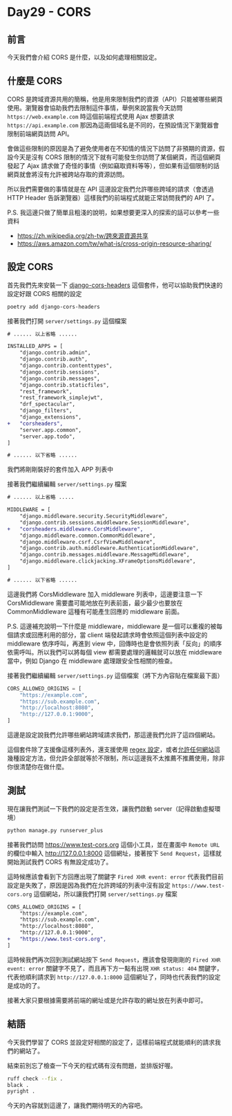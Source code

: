 # Day29 - CORS

## 前言

今天我們會介紹 CORS 是什麼，以及如何處理相關設定。

## 什麼是 CORS

CORS 是跨域資源共用的簡稱，他是用來限制我們的資源（API）只能被哪些網頁使用。瀏覽器會協助我們去限制這件事情，舉例來說當我今天訪問 `https://web.example.com` 時這個前端程式使用 Ajax 想要請求 `https://api.example.com` 那因為這兩個域名是不同的，在預設情況下瀏覽器會限制前端網頁訪問 API。

會做這些限制的原因是為了避免使用者在不知情的情況下訪問了非預期的資源，假設今天是沒有 CORS 限制的情況下就有可能發生你訪問了某個網頁，而這個網頁發起了 Ajax 請求做了奇怪的事情（例如竊取資料等等），但如果有這個限制的話網頁就會將沒有允許被跨站存取的資源訪問。

所以我們需要做的事情就是在 API 這邊設定我們允許哪些跨域的請求（會透過 HTTP Header 告訴瀏覽器）這樣我們的前端程式就能正常訪問我們的 API 了。

P.S. 我這邊只做了簡單且粗淺的說明，如果想要更深入的探索的話可以參考一些資料

- <https://zh.wikipedia.org/zh-tw/跨來源資源共享>
- <https://aws.amazon.com/tw/what-is/cross-origin-resource-sharing/>

## 設定 CORS

首先我們先來安裝一下 [django-cors-headers](https://github.com/adamchainz/django-cors-headers) 這個套件，他可以協助我們快速的設定好跟 CORS 相關的設定

```bash
poetry add django-cors-headers
```

接著我們打開 `server/settings.py` 這個檔案

```diff
# ...... 以上省略 ......

INSTALLED_APPS = [
    "django.contrib.admin",
    "django.contrib.auth",
    "django.contrib.contenttypes",
    "django.contrib.sessions",
    "django.contrib.messages",
    "django.contrib.staticfiles",
    "rest_framework",
    "rest_framework_simplejwt",
    "drf_spectacular",
    "django_filters",
    "django_extensions",
+   "corsheaders",
    "server.app.common",
    "server.app.todo",
]

# ...... 以下省略 ......
```

我們將剛剛裝好的套件加入 APP 列表中

接著我們繼續編輯 `server/settings.py` 檔案

```diff
# ...... 以上省略 .....

MIDDLEWARE = [
    "django.middleware.security.SecurityMiddleware",
    "django.contrib.sessions.middleware.SessionMiddleware",
+   "corsheaders.middleware.CorsMiddleware",
    "django.middleware.common.CommonMiddleware",
    "django.middleware.csrf.CsrfViewMiddleware",
    "django.contrib.auth.middleware.AuthenticationMiddleware",
    "django.contrib.messages.middleware.MessageMiddleware",
    "django.middleware.clickjacking.XFrameOptionsMiddleware",
]

# ...... 以下省略 ......
```

這邊我們將 CorsMiddleware 加入 middleware 列表中，這邊要注意一下 CorsMiddleware 需要盡可能地放在列表前面，最少最少也要放在 CommonMiddleware 這種有可能產生回應的 middleware 前面。

P.S. 這邊補充說明一下什麼是 middleware，middleware 是一個可以重複的被每個請求或回應利用的部分，當 client 端發起請求時會依照這個列表中設定的 middleware 依序呼叫，再進到 view 中，回傳時也是會依照列表「反向」的順序依需呼叫。所以我們可以將每個 view 都需要處理的邏輯就可以放在 middleware 當中，例如 Django 在 middleware 處理跟安全性相關的檢查。

接著我們繼續編輯 `server/settings.py` 這個檔案（將下方內容貼在檔案最下面）

```python
CORS_ALLOWED_ORIGINS = [
    "https://example.com",
    "https://sub.example.com",
    "http://localhost:8080",
    "http://127.0.0.1:9000",
]
```

這邊是設定說我們允許哪些網站跨域請求我們，那這邊我們允許了這四個網站。

這個套件除了支援像這樣列表外，還支援使用 [regex 設定](https://github.com/adamchainz/django-cors-headers#cors_allowed_origin_regexes-sequencestr--patternstr)，或者[允許任何網站](https://github.com/adamchainz/django-cors-headers#cors_allow_all_origins-bool)這幾種設定方法，但允許全部就等於不限制，所以這邊我不太推薦不推薦使用，除非你很清楚你在做什麼。

## 測試

現在讓我們測試一下我們的設定是否生效，讓我們啟動 server（記得啟動虛擬環境）

```bash
python manage.py runserver_plus
```

接著我們訪問 <https://www.test-cors.org> 這個小工具，並在畫面中 `Remote URL` 的欄位中輸入 <http://127.0.0.1:8000> 這個網址，接著按下 `Send Request`，這樣就開始測試我們 CORS 有無設定成功了。

這時候應該會看到下方回應出現了關鍵字 `Fired XHR event: error` 代表我們目前設定是失敗了，原因是因為我們在允許跨域的列表中沒有設定 `https://www.test-cors.org` 這個網站，所以讓我們打開 `server/settings.py` 檔案

```diff
CORS_ALLOWED_ORIGINS = [
    "https://example.com",
    "https://sub.example.com",
    "http://localhost:8080",
    "http://127.0.0.1:9000",
+   "https://www.test-cors.org",
]
```

這時候我們再次回到測試網站按下 `Send Request`，應該會發現剛剛的 `Fired XHR event: error` 關鍵字不見了，而且再下方一點有出現 `XHR status: 404` 關鍵字，代表他順利請求到 `http://127.0.0.1:8000` 這個網址了，同時也代表我們的設定是成功的了。

接著大家只要根據需要將前端的網址或是允許存取的網址放在列表中即可。

## 結語

今天我們學習了 CORS 並設定好相關的設定了，這樣前端程式就能順利的請求我們的網站了。

結束前別忘了檢查一下今天的程式碼有沒有問題，並排版好喔。

```bash
ruff check --fix .
black .
pyright .
```

今天的內容就到這邊了，讓我們期待明天的內容吧。
